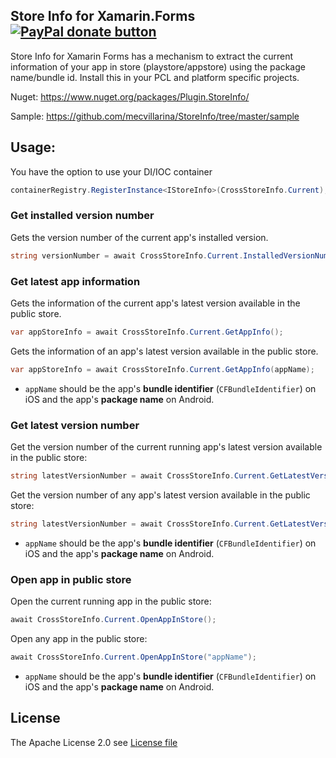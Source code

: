 ##  Store Info for Xamarin.Forms [![PayPal donate button](https://www.paypalobjects.com/en_US/i/btn/btn_donateCC_LG.gif)](https://www.paypal.com/cgi-bin/webscr?cmd=_s-xclick&hosted_button_id=4KHTXCBWYXTNG "Donate to this project using Paypal")

Store Info for Xamarin Forms has a mechanism to extract the current information of your app in store (playstore/appstore) using the package name/bundle id.  Install this in your PCL and platform specific projects.

Nuget: https://www.nuget.org/packages/Plugin.StoreInfo/

Sample: https://github.com/mecvillarina/StoreInfo/tree/master/sample

## Usage:

You have the option to use your DI/IOC container

```C#
containerRegistry.RegisterInstance<IStoreInfo>(CrossStoreInfo.Current);
```

### Get installed version number

Gets the version number of the current app's installed version.

```C#
string versionNumber = await CrossStoreInfo.Current.InstalledVersionNumber;
```

### Get latest app information

Gets the information of the current app's latest version available in the public store.

```C#
var appStoreInfo = await CrossStoreInfo.Current.GetAppInfo();
```

Gets the information of an app's latest version available in the public store.

```C#
var appStoreInfo = await CrossStoreInfo.Current.GetAppInfo(appName);
```

- `appName` should be the app's **bundle identifier** (`CFBundleIdentifier`) on iOS and the app's **package name** on Android.

### Get latest version number

Get the version number of the current running app's latest version available in the public store:

```csharp
string latestVersionNumber = await CrossStoreInfo.Current.GetLatestVersionNumber();
```

Get the version number of any app's latest version available in the public store:

```csharp
string latestVersionNumber = await CrossStoreInfo.Current.GetLatestVersionNumber("appName");
```

- `appName` should be the app's **bundle identifier** (`CFBundleIdentifier`) on iOS and the app's **package name** on Android.

### Open app in public store

Open the current running app in the public store:

```csharp
await CrossStoreInfo.Current.OpenAppInStore();
```

Open any app in the public store:

```csharp
await CrossStoreInfo.Current.OpenAppInStore("appName");
```

- `appName` should be the app's **bundle identifier** (`CFBundleIdentifier`) on iOS and the app's **package name** on Android.

## License
The Apache License 2.0 see [License file](LICENSE)
